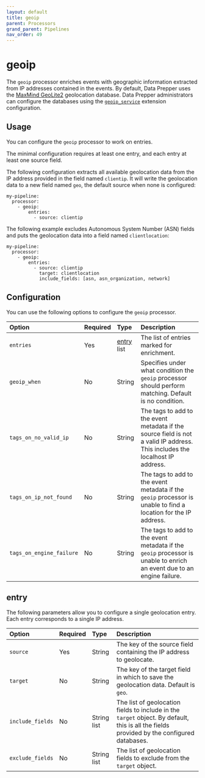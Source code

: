 ```yaml
---
layout: default
title: geoip
parent: Processors
grand_parent: Pipelines
nav_order: 49
---
```


# geoip

The `geoip` processor enriches events with geographic information extracted from IP addresses contained in the events.
By default, Data Prepper uses the [MaxMind GeoLite2](https://dev.maxmind.com/geoip/geolite2-free-geolocation-data) geolocation database.
Data Prepper administrators can configure the databases using the [`geoip_service`]({{site.url}}{{site.baseurl}}/data-prepper/managing-data-prepper/extensions/geoip_service) extension configuration.

## Usage

You can configure the `geoip` processor to work on entries.

The minimal configuration requires at least one entry, and each entry at least one source field.

The following configuration extracts all available geolocation data from the IP address provided in the field named `clientip`.
It will write the geolocation data to a new field named `geo`, the default source when none is configured:

```
my-pipeline:
  processor:
    - geoip:
        entries:
          - source: clientip
```

The following example excludes Autonomous System Number (ASN) fields and puts the geolocation data into a field named `clientlocation`:

```
my-pipeline:
  processor:
    - geoip:
        entries:
          - source: clientip
            target: clientlocation
            include_fields: [asn, asn_organization, network]
```


## Configuration

You can use the following options to configure the `geoip` processor.

Option | Required | Type | Description
:--- | :--- | :--- | :---
`entries` | Yes | [entry](#entry) list | The list of entries marked for enrichment.
`geoip_when` | No | String | Specifies under what condition the `geoip` processor should perform matching. Default is no condition.
`tags_on_no_valid_ip` | No | String | The tags to add to the event metadata if the source field is not a valid IP address. This includes the localhost IP address.
`tags_on_ip_not_found` | No | String | The tags to add to the event metadata if the `geoip` processor is unable to find a location for the IP address.
`tags_on_engine_failure` | No | String | The tags to add to the event metadata if the `geoip` processor is unable to enrich an event due to an engine failure.

## entry

The following parameters allow you to configure a single geolocation entry. Each entry corresponds to a single IP address.

Option | Required | Type | Description
:--- | :--- | :--- | :---
`source` | Yes | String | The key of the source field containing the IP address to geolocate.
`target` | No | String | The key of the target field in which to save the geolocation data. Default is `geo`.
`include_fields` | No | String list | The list of geolocation fields to include in the `target` object. By default, this is all the fields provided by the configured databases.
`exclude_fields` | No | String list | The list of geolocation fields to exclude from the `target` object.

